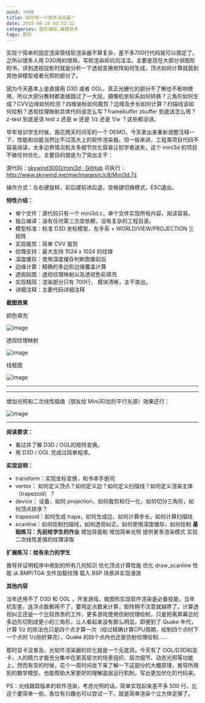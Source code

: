 ```yaml
---
uuid: 1498
title: 如何写一个软件渲染器？
date: 2015-08-10 02:52:12
categories: 图形编程,编程技术
tags: 图形
---
```

实现个简单的固定渲染管线软渲染器不算复杂，差不多700行代码就可以搞定了。之所以很多人用 D3D用的很熟，写软渲染却坑坑洼洼，主要是现在大部分讲图形的书，讲到透视投影时就是分析一下透视变换矩阵如何生成，顶点如何计算就跳到其他讲模型或者光照的部分了。

因为今天基本上是直接用 D3D 或者 OGL，真正光栅化的部分不了解也不影响使用，所以大部分教材都直接跳过了一大段，摄像机坐标系如何转换？三角形如何生成？CVV边缘如何检测？四维坐标如何裁剪？边缘及步长如何计算？扫描线该如何绘制？透视纹理映射具体代码该怎么写？framebuffer zbuffer 到底该怎么用？z-test 到底是该 test z 还是 w 还是 1/z 还是 1/w
？这些都没讲。

早年培训学生时候，我花两天时间写的一个 DEMO，今天拿出来重新调整注释一下，性能和功能当然比不过高大上的软件渲染器。但一般来讲，工程类项目代码不容易阅读，太多边界情况和太多细节优化容易让初学者迷失，这个 mini3d 的项目不做任何优化，主要目的就是为了突出主干：

源代码：[skywind3000/mini3d · GitHub](https://github.com/skywind3000/mini3d)
可执行：<http://www.skywind.me/mw/images/c/c8/Mini3d.7z>

操作方式：左右键旋转，前后键前进后退，空格键切换模式，ESC退出。

**特性介绍：**

  * 单个文件：源代码只有一个 mini3d.c，单个文件实现所有内容，阅读容易。
  * 独立编译：没有任何第三方库依赖，没有复杂的工程目录。
  * 模型标准：标准 D3D 坐标模型，左手系 + WORLD/VIEW/PROJECTION 三矩阵
  * 实现裁剪：简单 CVV 裁剪
  * 纹理支持：最大支持 1024 x 1024 的纹理
  * 深度缓存：使用深度缓存判断图像前后
  * 边缘计算：精确的多边形边缘覆盖计算
  * 透视贴图：透视纹理映射以及透视色彩填充
  * 实现精简：渲染部分只有 700行， 模块清晰，主干突出。
  * 详细注释：主要代码详细注释

**截图效果**

颜色填充

![image](https://skywind3000.github.io/images/blog/wp-content/2015/08/image_thumb1.png)

透视纹理映射

![image](https://skywind3000.github.io/images/blog/wp-content/2015/08/image_thumb2.png)

线框图

![image](https://skywind3000.github.io/images/blog/wp-content/2015/08/image_thumb3.png)

****

****

增加光照和二次线性插值（朋友给 Mini3D加的平行光源）效果还行：

![image](https://skywind3000.github.io/images/blog/wp-content/2015/08/image_thumb4.png)

****

**阅读要求：**

  * 看过并了解 D3D / OGL的矩阵变换。
  * 用 D3D / OGL 完成过简单程序。

**实现说明：**

  * transform：实现坐标变换，和书本手册同
  * vertex： 如何定义顶点？如何定义边？如何定义扫描线？如何定义渲染主体（trapezoid）？
  * device： 设备，如何 projection，如何裁剪和归一化，如何切分三角形，如何顶点排序？
  * trapezoid：如何生成 trape，如何生成边，如何计算步长，如何计算扫描线
  * scanline：如何绘制扫描线，如何透视纠正，如何使用深度缓存，如何绘制
**基础练习：先前给学生的作业** 增加背面剔
增加简单光照
提供更多渲染模式
实现二次线性差值的纹理读取

**扩展练习：给有余力的学生**

推导并证明程序中用到的所有几何知识
优化顶点计算性能
优化 draw_scanline 性能
从 BMP/TGA 文件加载纹理
载入 BSP 场景并实现漫游

**其他内容**

当年还用不了 D3D 和 OGL ，开发游戏，做图形实现软件渲染是必备技能，当年机型差，连浮点数都用不了，要用定点数来计算，矩阵稍不注意就越界了。计算透视纠正还是一个比较昂贵的工作，更多游戏使用仿射纹理绘制，只是把离屏幕近的多边形切割成更小的三角形，让人看起来没有那么明显。即便到了 Quake 年代，计算 1/z 的除法也只是四个点才算一次（经过精确计算CPU周期，绘制四个点时下一个点的
1/z刚好算完），Quake 的四个点内也还是仿射纹理绘制……

那时显卡没普及，光软件渲染器的优化就是一个无底洞，今天有了 OGL/D3D和显卡，人的精力才能充分集中在更高层次的场景组织、层次细节、动态光照等功能上。然而有空的时候，花个一周时间坐下来了解一下这部分的大概原理，推导所用到的数学模型，也能帮助大家更好的理解底层运行机制，写出更加优化的代码来。

PS：光线跟踪版本的软件渲染，考虑光照的话，简单实现起来差不多 500 行，比这个要简单一些。各位有兴趣也可以尝试一下，就是简单渲染个立方体足够了。

